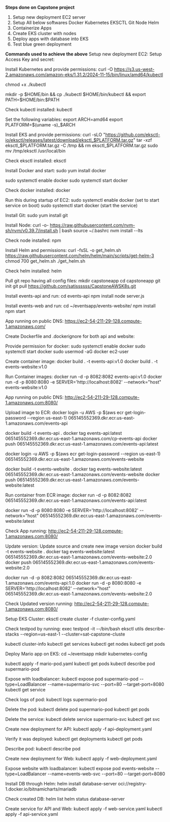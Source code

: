 **Steps done on Capstone project**
1. Setup new deployment EC2 server
2. Setup All below softwares
   Docker
   Kubernetes
   EKSCTL
   Git
   Node
   Helm
3. Containerize Apps
4. Create EKS cluster with nodes
5. Deploy apps with database into EKS
6. Test blue green deployment

**Commands used to achieve the above**
Setup new deployment EC2:
Setup Access Key and secret:

Install Kubernetes and provide permissions:
curl -O https://s3.us-west-2.amazonaws.com/amazon-eks/1.31.2/2024-11-15/bin/linux/amd64/kubectl

chmod +x ./kubectl 

mkdir -p $HOME/bin && cp ./kubectl $HOME/bin/kubectl && export PATH=$HOME/bin:$PATH

Check kubectl installed:
kubectl

Set the following variables:
export ARCH=amd64
export PLATFORM=$(uname -s)_$ARCH

Install EKS and provide permissions:
curl -sLO "https://github.com/eksctl-io/eksctl/releases/latest/download/eksctl_$PLATFORM.tar.gz"
tar -xzf eksctl_$PLATFORM.tar.gz -C /tmp && rm eksctl_$PLATFORM.tar.gz
sudo mv /tmp/eksctl /usr/local/bin

Check eksctl installed:
eksctl

Install Docker and start:
sudo yum install docker

sudo systemctl enable docker
sudo systemctl start docker


Check docker installed:
docker

Run this during startup of EC2:
sudo systemctl enable docker (set to start service on boot)
sudo systemctl start docker (start the service)

Install Git:
sudo yum install git

Install Node:
curl -o- https://raw.githubusercontent.com/nvm-sh/nvm/v0.39.7/install.sh | bash
source ~/.bashrc
nvm install --lts

Check node installed:
npm

Install Helm and permissions:
curl -fsSL -o get_helm.sh https://raw.githubusercontent.com/helm/helm/main/scripts/get-helm-3
chmod 700 get_helm.sh
./get_helm.sh

Check helm installed:
helm 


Pull git repo having all config files:
mkdir capstoneapp
cd capstoneapp
git init
git pull https://github.com/satissssss/CapstoneAWSK8s.git

Install events-api and run:
cd events-api
npm install
node server.js


Install events-web and run:
cd ~/eventsapp/events-website/
npm install
npm start

App running on public DNS:
https://ec2-54-211-29-128.compute-1.amazonaws.com/


Create Dockerfile and .dockerignore for both api and website:

Provide permission for docker:
sudo systemctl enable docker
sudo systemctl start docker
sudo usermod -aG docker ec2-user

Create container image:
docker build . -t events-api:v1.0
docker build . -t events-website:v1.0


Run Container images:
docker run -d -p 8082:8082 events-api:v1.0
docker run -d -p 8080:8080 -e SERVER='http://localhost:8082' --network="host" events-website:v1.0

App running on public DNS:
http://ec2-54-211-29-128.compute-1.amazonaws.com:8080/

Upload image to ECR:
docker login -u AWS -p $(aws ecr get-login-password --region us-east-1) 065145552369.dkr.ecr.us-east-1.amazonaws.com/events-api

docker build -t events-api .
docker tag events-api:latest 065145552369.dkr.ecr.us-east-1.amazonaws.com/cp-events-api
docker push 065145552369.dkr.ecr.us-east-1.amazonaws.com/events-api:latest


docker login -u AWS -p $(aws ecr get-login-password --region us-east-1)  065145552369.dkr.ecr.us-east-1.amazonaws.com/events-website

docker build -t events-website .
docker tag events-website:latest  065145552369.dkr.ecr.us-east-1.amazonaws.com/events-website
docker push  065145552369.dkr.ecr.us-east-1.amazonaws.com/events-website:latest

Run container from ECR image:
docker run -d -p 8082:8082 065145552369.dkr.ecr.us-east-1.amazonaws.com/events-api:latest

docker run -d -p 8080:8080 -e SERVER='http://localhost:8082' --network="host" 065145552369.dkr.ecr.us-east-1.amazonaws.com/events-website:latest

Check App running:
http://ec2-54-211-29-128.compute-1.amazonaws.com:8080/

Update version:
Update source and create new image version
docker build -t events-website .
docker tag events-website:latest  065145552369.dkr.ecr.us-east-1.amazonaws.com/events-website:2.0
docker push  065145552369.dkr.ecr.us-east-1.amazonaws.com/events-website:2.0

docker run -d -p 8082:8082 065145552369.dkr.ecr.us-east-1.amazonaws.com/events-api:1.0
docker run -d -p 8080:8080 -e SERVER='http://localhost:8082' --network="host" 065145552369.dkr.ecr.us-east-1.amazonaws.com/events-website:2.0

Check Updated version running:
http://ec2-54-211-29-128.compute-1.amazonaws.com:8080/

Setup EKS Cluster:
eksctl create cluster -f cluster-config.yaml

Check testpod by running:
exec testpod -it --/bin/bash
eksctl utils describe-stacks --region=us-east-1 --cluster=sat-capstone-cluste

kubectl cluster-info
kubectl get services 
kubectl get nodes
kubectl get pods

Deploy Mario app on EKS:
cd ~/eventsapp
mkdir kubernetes-config

kubectl apply -f mario-pod.yaml
kubectl get pods
kubectl describe pod supermario-pod

Expose with loadbalancer:
kubectl expose pod supermario-pod --type=LoadBalancer --name=supermario-svc --port=80 --target-port=8080
kubectl get service

Check logs of pod:
kubectl logs supermario-pod


Delete the pod:
kubectl delete pod supermario-pod 
kubectl get pods

Delete the service:
kubectl delete service supermario-svc
kubectl get svc

Create new deployment for API:
kubectl apply -f api-deployment.yaml 

Verify it was deployed:
kubectl get deployments
kubectl get pods

Describe pod:
kubectl describe pod <pod-name>

Create new deployment for Web:
kubectl apply -f web-deployment.yaml 

Expose website with loadbalancer:
kubectl expose pod events-website --type=LoadBalancer --name=events-web-svc --port=80 --target-port=8080

Install DB through Helm:
helm install database-server oci://registry-1.docker.io/bitnamicharts/mariadb

Check created DB:
helm list
helm status database-server

Create service for API and Web:
kubectl apply -f web-service.yaml 
kubectl apply -f api-service.yaml 


